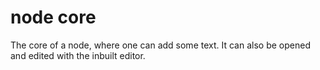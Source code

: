 <!-- Glossary -->

# node core

The core of a node, where one can add some text. It can also be opened and edited with the inbuilt editor.
